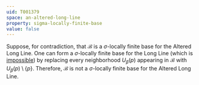 ```yaml
---
uid: T001379
space: an-altered-long-line
property: sigma-locally-finite-base
value: false
---
```

Suppose, for contradiction, that $\mathcal{B}$ is a $\sigma$-locally finite base for the Altered Long Line. One can form a $\sigma$-locally finite base for the Long Line (which is [impossible](http://topology.jdabbs.com/traits/5996)) by replacing every neighborhood $U_\beta (p)$ appearing in $\mathcal{B}$ with $U_\beta (p) \setminus \{p\}$. Therefore, $\mathcal{B}$ is not a $\sigma$-locally finite base for the Altered Long Line.

